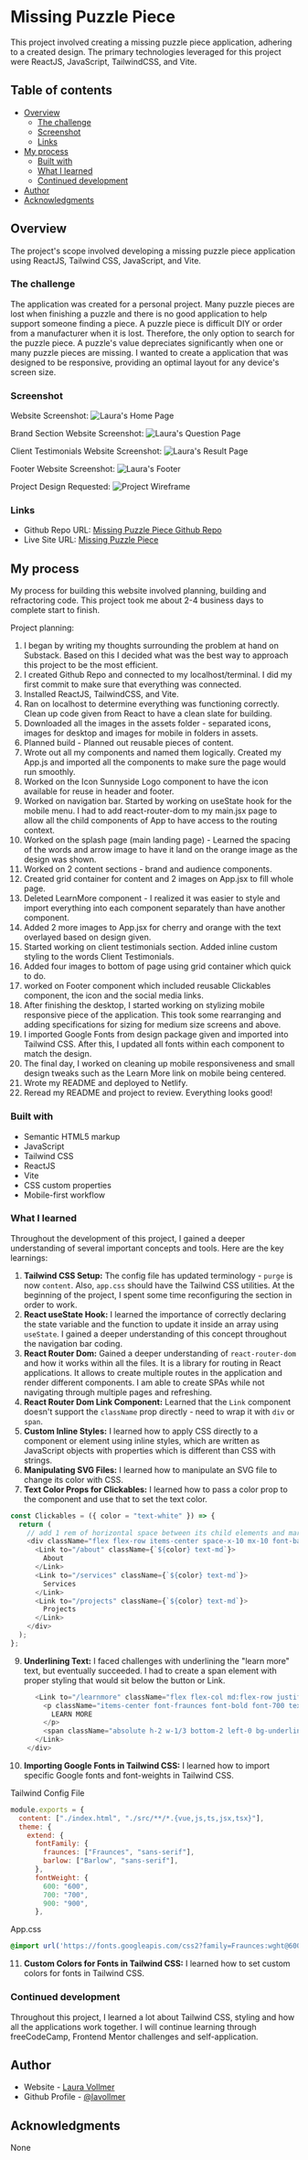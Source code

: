 # Missing Puzzle Piece

This project involved creating a missing puzzle piece application, adhering to a created design. The primary technologies leveraged for this project were ReactJS, JavaScript, TailwindCSS, and Vite.

## Table of contents

- [Overview](#overview)
  - [The challenge](#the-challenge)
  - [Screenshot](#screenshot)
  - [Links](#links)
- [My process](#my-process)
  - [Built with](#built-with)
  - [What I learned](#what-i-learned)
  - [Continued development](#continued-development)
- [Author](#author)
- [Acknowledgments](#acknowledgments)


## Overview

The project's scope involved developing a missing puzzle piece application using ReactJS, Tailwind CSS, JavaScript, and Vite. 

### The challenge

The application was created for a personal project. Many puzzle pieces are lost when finishing a puzzle and there is no good application to help support someone finding a piece. A puzzle piece is difficult DIY or order from a manufacturer when it is lost. Therefore, the only option to search for the puzzle piece. A puzzle's value depreciates significantly when one or many puzzle pieces are missing. I wanted to create a application that was designed to be responsive, providing an optimal layout for any device's screen size. 

### Screenshot

Website Screenshot:
![Laura's Home Page]()

Brand Section Website Screenshot:
![Laura's Question Page]()

Client Testimonials Website Screenshot:
![Laura's Result Page]()

Footer Website Screenshot:
![Laura's Footer]()

Project Design Requested:
![Project Wireframe]()

### Links

- Github Repo URL: [Missing Puzzle Piece Github Repo](https://github.com/lavollmer/missingpuzzlepiece)
- Live Site URL: [Missing Puzzle Piece]()

## My process

My process for building this website involved planning, building and refractoring code. This project took me about 2-4 business days to complete start to finish.

Project planning:
1. I began by writing my thoughts surrounding the problem at hand on Substack. Based on this I decided what was the best way to approach this project to be the most efficient.
2. I created Github Repo and connected to my localhost/terminal. I did my first commit to make sure that everything was connected.
3. Installed ReactJS, TailwindCSS, and Vite.
4. Ran on localhost to determine everything was functioning correctly. Clean up code given from React to have a clean slate for building. 
5. Downloaded all the images in the assets folder - separated icons, images for desktop and images for mobile in folders in assets.
6. Planned build - Planned out reusable pieces of content.
7. Wrote out all my components and named them logically. Created my App.js and imported all the components to make sure the page would run smoothly.
8. Worked on the Icon Sunnyside Logo component to have the icon available for reuse in header and footer.
9. Worked on navigation bar. Started by working on useState hook for the mobile menu. I had to add react-router-dom to my main.jsx page to allow all the child components of App to have access to the routing context.
10. Worked on the splash page (main landing page) - Learned the spacing of the words and arrow image to have it land on the orange image as the design was shown.
11. Worked on 2 content sections - brand and audience components. 
12. Created grid container for content and 2 images on App.jsx to fill whole page.
13. Deleted LearnMore component - I realized it was easier to style and import everything into each component separately than have another component.
14. Added 2 more images to App.jsx for cherry and orange with the text overlayed based on design given.
15. Started working on client testimonials section. Added inline custom styling to the words Client Testimonials.
15. Added four images to bottom of page using grid container which quick to do.
16. worked on Footer component which included reusable Clickables component, the icon and the social media links.
17. After finishing the desktop, I started working on stylizing mobile responsive piece of the application. This took some rearranging and adding specifications for sizing for medium size screens and above.
18. I imported Google Fonts from design package given and imported into Tailwind CSS. After this, I updated all fonts within each component to match the design.
20. The final day, I worked on cleaning up mobile responsiveness and small design tweaks such as the Learn More link on mobile being centered.
21. Wrote my README and deployed to Netlify.
22. Reread my README and project to review. Everything looks good!

### Built with

- Semantic HTML5 markup
- JavaScript
- Tailwind CSS
- ReactJS
- Vite
- CSS custom properties
- Mobile-first workflow


### What I learned

Throughout the development of this project, I gained a deeper understanding of several important concepts and tools. Here are the key learnings:

1. **Tailwind CSS Setup:** The config file has updated terminology - `purge` is now `content`. Also, `app.css` should have the Tailwind CSS utilities. At the beginning of the project, I spent some time reconfiguring the section in order to work.
2. **React useState Hook:** I learned the importance of correctly declaring the state variable and the function to update it inside an array using `useState`. I gained a deeper understanding of this concept throughout the navigation bar coding.
4. **React Router Dom:** Gained a deeper understanding of `react-router-dom` and how it works within all the files. It is a library for routing in React applications. It allows to create multiple routes in the application and render different components. I am able to create SPAs while not navigating through multiple pages and refreshing.
5. **React Router Dom Link Component:** Learned that the `Link` component doesn't support the `className` prop directly - need to wrap it with `div` or `span`.
6. **Custom Inline Styles:** I learned how to apply CSS directly to a component or element using inline styles, which are written as JavaScript objects with properties which is different than CSS with strings.
7. **Manipulating SVG Files:** I learned how to manipulate an SVG file to change its color with CSS.
8. **Text Color Props for Clickables:** I learned how to pass a color prop to the component and use that to set the text color.

``` js
const Clickables = ({ color = "text-white" }) => {
  return (
    // add 1 rem of horizontal space between its child elements and margin of 10 pixels on the left and right sides
    <div className="flex flex-row items-center space-x-10 mx-10 font-barlow font-600">
      <Link to="/about" className={`${color} text-md`}>
        About
      </Link>
      <Link to="/services" className={`${color} text-md`}>
        Services
      </Link>
      <Link to="/projects" className={`${color} text-md`}>
        Projects
      </Link>
    </div>
  );
};
```

9. **Underlining Text:** I faced challenges with underlining the "learn more" text, but eventually succeeded. I had to create a span element with proper styling that would sit below the button or Link.

```js
      <Link to="/learnmore" className="flex flex-col md:flex-row justify-center items-center md:text-left text-[#333A3B] relative">
        <p className="items-center font-fraunces font-bold font-700 text-xl relative pb-1 z-10">
          LEARN MORE
        </p>
        <span className="absolute h-2 w-1/3 bottom-2 left-0 bg-underline-color z-0 left-1/2 transform -translate-x-1/2"></span>
      </Link>
    </div>
```

10. **Importing Google Fonts in Tailwind CSS:** I learned how to import specific Google fonts and font-weights in Tailwind CSS.

Tailwind Config File
```js
module.exports = {
  content: ["./index.html", "./src/**/*.{vue,js,ts,jsx,tsx}"],
  theme: {
    extend: {
      fontFamily: {
        fraunces: ["Fraunces", "sans-serif"],
        barlow: ["Barlow", "sans-serif"],
      },
      fontWeight: {
        600: "600",
        700: "700",
        900: "900",
      },

```

App.css
```css
@import url('https://fonts.googleapis.com/css2?family=Fraunces:wght@600&family=Barlow:wght@700;900&display=swap');
```

11. **Custom Colors for Fonts in Tailwind CSS:** I learned how to set custom colors for fonts in Tailwind CSS.


### Continued development

Throughout this project, I learned a lot about Tailwind CSS, styling and how all the applications work together. I will continue learning through freeCodeCamp, Frontend Mentor challenges and self-application.

## Author

- Website - [Laura Vollmer](https://lauradeveloper.com/)
- Github Profile - [@lavollmer](https://github.com/lavollmer)

## Acknowledgments

None
